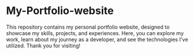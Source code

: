 # My-Portfolio-website
This repository contains my personal portfolio website, designed to showcase my skills, projects, and experiences. Here, you can explore my work, learn about my journey as a developer, and see the technologies I've utilized. Thank you for visiting!
